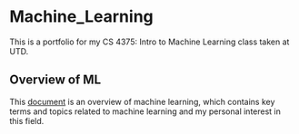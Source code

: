 # Machine_Learning
This is a portfolio for my CS 4375: Intro to Machine Learning class taken at UTD.

## Overview of ML
This [document](Overview_of_ML.pdf) is an overview of machine learning, which contains key terms and topics related to machine learning and my personal interest in this field.